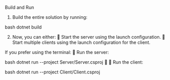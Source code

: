 Build and Run
1. Build the entire solution by running:

bash
dotnet build

2. Now, you can either:
 Start the server using the launch configuration.
 Start multiple clients using the launch configuration for the client.

If you prefer using the terminal:
 Run the server:

bash
dotnet run --project Server/Server.csproj

 Run the client:

bash
dotnet run --project Client/Client.csproj
